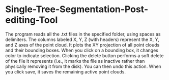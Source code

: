 # Single-Tree-Segmentation-Post-editing-Tool
The program reads all the .txt files in the specified folder, using spaces as delimiters. The columns labeled X, Y, Z (with headers) represent the X, Y, and Z axes of the point cloud. It plots the XY projection of all point clouds and their bounding boxes. When you click on a bounding box, it changes color to indicate selection. Clicking the delete button performs a soft delete of the file it represents (i.e., it marks the file as inactive rather than physically removing it from the disk). You can then undo this action. When you click save, it saves the remaining active point clouds.
